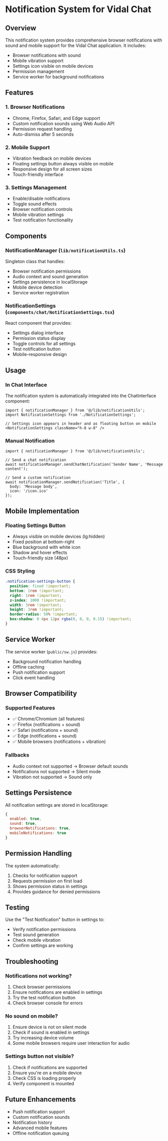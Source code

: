 # Notification System for Vidal Chat

## Overview

This notification system provides comprehensive browser notifications with sound and mobile support for the Vidal Chat application. It includes:

- Browser notifications with sound
- Mobile vibration support
- Settings icon visible on mobile devices
- Permission management
- Service worker for background notifications

## Features

### 1. Browser Notifications
- Chrome, Firefox, Safari, and Edge support
- Custom notification sounds using Web Audio API
- Permission request handling
- Auto-dismiss after 5 seconds

### 2. Mobile Support
- Vibration feedback on mobile devices
- Floating settings button always visible on mobile
- Responsive design for all screen sizes
- Touch-friendly interface

### 3. Settings Management
- Enable/disable notifications
- Toggle sound effects
- Browser notification controls
- Mobile vibration settings
- Test notification functionality

## Components

### NotificationManager (`lib/notificationUtils.ts`)
Singleton class that handles:
- Browser notification permissions
- Audio context and sound generation
- Settings persistence in localStorage
- Mobile device detection
- Service worker registration

### NotificationSettings (`components/chat/NotificationSettings.tsx`)
React component that provides:
- Settings dialog interface
- Permission status display
- Toggle controls for all settings
- Test notification button
- Mobile-responsive design

## Usage

### In Chat Interface
The notification system is automatically integrated into the ChatInterface component:

```tsx
import { notificationManager } from '@/lib/notificationUtils';
import NotificationSettings from './NotificationSettings';

// Settings icon appears in header and as floating button on mobile
<NotificationSettings className="h-8 w-8" />
```

### Manual Notification
```tsx
import { notificationManager } from '@/lib/notificationUtils';

// Send a chat notification
await notificationManager.sendChatNotification('Sender Name', 'Message content');

// Send a custom notification
await notificationManager.sendNotification('Title', {
  body: 'Message body',
  icon: '/icon.ico'
});
```

## Mobile Implementation

### Floating Settings Button
- Always visible on mobile devices (lg:hidden)
- Fixed position at bottom-right
- Blue background with white icon
- Shadow and hover effects
- Touch-friendly size (48px)

### CSS Styling
```css
.notification-settings-button {
  position: fixed !important;
  bottom: 1rem !important;
  right: 1rem !important;
  z-index: 1000 !important;
  width: 3rem !important;
  height: 3rem !important;
  border-radius: 50% !important;
  box-shadow: 0 4px 12px rgba(0, 0, 0, 0.15) !important;
}
```

## Service Worker

The service worker (`public/sw.js`) provides:
- Background notification handling
- Offline caching
- Push notification support
- Click event handling

## Browser Compatibility

### Supported Features
- ✅ Chrome/Chromium (all features)
- ✅ Firefox (notifications + sound)
- ✅ Safari (notifications + sound)
- ✅ Edge (notifications + sound)
- ✅ Mobile browsers (notifications + vibration)

### Fallbacks
- Audio context not supported → Browser default sounds
- Notifications not supported → Silent mode
- Vibration not supported → Sound only

## Settings Persistence

All notification settings are stored in localStorage:
```javascript
{
  enabled: true,
  sound: true,
  browserNotifications: true,
  mobileNotifications: true
}
```

## Permission Handling

The system automatically:
1. Checks for notification support
2. Requests permission on first load
3. Shows permission status in settings
4. Provides guidance for denied permissions

## Testing

Use the "Test Notification" button in settings to:
- Verify notification permissions
- Test sound generation
- Check mobile vibration
- Confirm settings are working

## Troubleshooting

### Notifications not working?
1. Check browser permissions
2. Ensure notifications are enabled in settings
3. Try the test notification button
4. Check browser console for errors

### No sound on mobile?
1. Ensure device is not on silent mode
2. Check if sound is enabled in settings
3. Try increasing device volume
4. Some mobile browsers require user interaction for audio

### Settings button not visible?
1. Check if notifications are supported
2. Ensure you're on a mobile device
3. Check CSS is loading properly
4. Verify component is mounted

## Future Enhancements

- Push notification support
- Custom notification sounds
- Notification history
- Advanced mobile features
- Offline notification queuing 